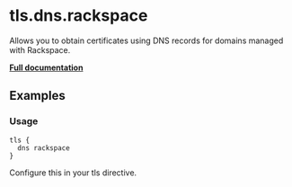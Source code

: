 # tls.dns.rackspace

Allows you to obtain certificates using DNS records for domains managed with Rackspace.

**[Full documentation](https://github.com/tmpim/dnsproviders/blob/master/README.md)**

## Examples

### Usage

``` casketfile
tls {
  dns rackspace
}
```

Configure this in your tls directive.
